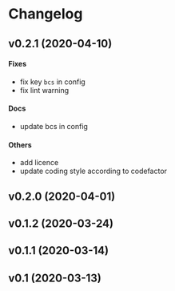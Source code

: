 # Changelog

## v0.2.1 (2020-04-10)

#### Fixes

* fix key `bcs` in config
* fix lint warning
#### Docs

* update bcs in config
#### Others

* add licence
* update coding style according to codefactor

## v0.2.0 (2020-04-01)


## v0.1.2 (2020-03-24)


## v0.1.1 (2020-03-14)


## v0.1 (2020-03-13)

